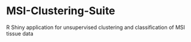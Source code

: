 # MSI-Clustering-Suite
R Shiny application for unsupervised clustering and classification of MSI tissue data
